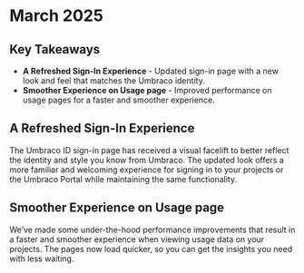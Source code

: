 # March 2025

## Key Takeaways

* **A Refreshed Sign-In Experience** - Updated sign-in page with a new look and feel that matches the Umbraco identity.
* **Smoother Experience on Usage page** - Improved performance on usage pages for a faster and smoother experience.

## A Refreshed Sign-In Experience

The Umbraco ID sign-in page has received a visual facelift to better reflect the identity and style you know from Umbraco. The updated look offers a more familiar and welcoming experience for signing in to your projects or the Umbraco Portal while maintaining the same functionality.

## Smoother Experience on Usage page

We’ve made some under-the-hood performance improvements that result in a faster and smoother experience when viewing usage data on your projects. The pages now load quicker, so you can get the insights you need with less waiting.
